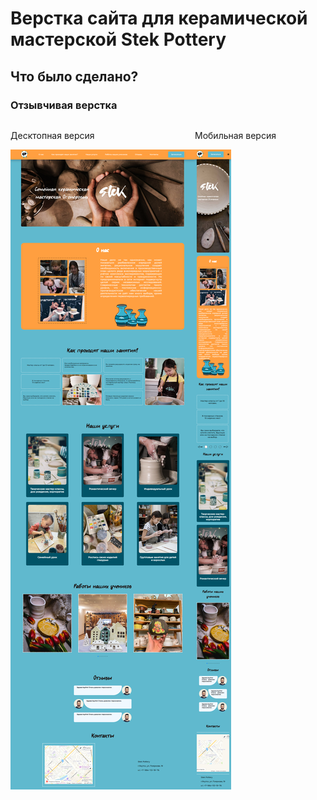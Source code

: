 # Верстка сайта для керамической мастерской Stek Pottery

<h2>Что было сделано?</h2>
<h3>Отзывчивая верстка</h3>
<div style='display:flex'>
  <div>
    <p>Десктопная версия</p>
    <img src="desktop.png"> 
  </div>
  <div>
    <p>Мобильная версия</p>
    <img src="mobile.png">
  </div>
</div>


